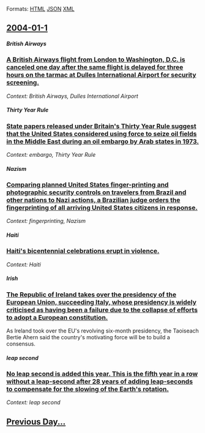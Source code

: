 
Formats: [HTML](2004/01/1/index.html)  [JSON](2004/01/1/index.json)  [XML](2004/01/1/index.xml)  

## [2004-01-1](/news/2004/01/1/index.md)

##### British Airways
### [ A British Airways flight from London to Washington, D.C. is canceled one day after the same flight is delayed for three hours on the tarmac at Dulles International Airport for security screening. ](/news/2004/01/1/a-british-airways-flight-from-london-to-washington-d-c-is-canceled-one-day-after-the-same-flight-is-delayed-for-three-hours-on-the-tarmac.md)
_Context: British Airways, Dulles International Airport_

##### Thirty Year Rule
### [ State papers released under Britain's Thirty Year Rule suggest that the United States considered using force to seize oil fields in the Middle East during an oil embargo by Arab states in 1973. ](/news/2004/01/1/state-papers-released-under-britain-s-thirty-year-rule-suggest-that-the-united-states-considered-using-force-to-seize-oil-fields-in-the-mid.md)
_Context: embargo, Thirty Year Rule_

##### Nazism
### [ Comparing planned United States finger-printing and photographic security controls on travelers from Brazil and other nations to Nazi actions, a Brazilian judge orders the fingerprinting of all arriving United States citizens in response. ](/news/2004/01/1/comparing-planned-united-states-finger-printing-and-photographic-security-controls-on-travelers-from-brazil-and-other-nations-to-nazi-actio.md)
_Context: fingerprinting, Nazism_

##### Haiti
### [ Haiti's bicentennial celebrations erupt in violence. ](/news/2004/01/1/haiti-s-bicentennial-celebrations-erupt-in-violence.md)
_Context: Haiti_

##### Irish
### [ The Republic of Ireland takes over the presidency of the European Union, succeeding Italy, whose presidency is widely criticised as having been a failure due to the collapse of efforts to adopt a European constitution. ](/news/2004/01/1/the-republic-of-ireland-takes-over-the-presidency-of-the-european-union-succeeding-italy-whose-presidency-is-widely-criticised-as-having.md)
As Ireland took over the EU&#39;s revolving six-month presidency, the Taoiseach Bertie Ahern said the country&#39;s motivating force will be to build a consensus.

##### leap second
### [ No leap second is added this year. This is the fifth year in a row without a leap-second after 28 years of adding leap-seconds to compensate for the slowing of the Earth's rotation. ](/news/2004/01/1/no-leap-second-is-added-this-year-this-is-the-fifth-year-in-a-row-without-a-leap-second-after-28-years-of-adding-leap-seconds-to-compensat.md)
_Context: leap second_

## [Previous Day...](/news/2003/12/31/index.md)

